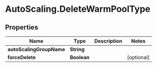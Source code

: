 # AutoScaling.DeleteWarmPoolType

## Properties

Name | Type | Description | Notes
------------ | ------------- | ------------- | -------------
**autoScalingGroupName** | **String** |  | 
**forceDelete** | **Boolean** |  | [optional] 


